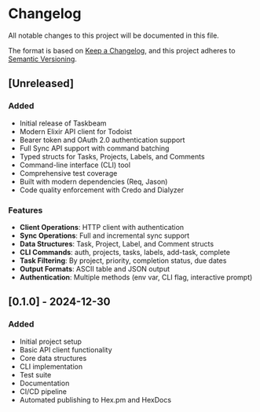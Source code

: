 # Changelog

All notable changes to this project will be documented in this file.

The format is based on [Keep a Changelog](https://keepachangelog.com/en/1.0.0/),
and this project adheres to [Semantic Versioning](https://semver.org/spec/v2.0.0.html).

## [Unreleased]

### Added
- Initial release of Taskbeam
- Modern Elixir API client for Todoist
- Bearer token and OAuth 2.0 authentication support
- Full Sync API support with command batching
- Typed structs for Tasks, Projects, Labels, and Comments
- Command-line interface (CLI) tool
- Comprehensive test coverage
- Built with modern dependencies (Req, Jason)
- Code quality enforcement with Credo and Dialyzer

### Features
- **Client Operations**: HTTP client with authentication
- **Sync Operations**: Full and incremental sync support
- **Data Structures**: Task, Project, Label, and Comment structs
- **CLI Commands**: auth, projects, tasks, labels, add-task, complete
- **Task Filtering**: By project, priority, completion status, due dates
- **Output Formats**: ASCII table and JSON output
- **Authentication**: Multiple methods (env var, CLI flag, interactive prompt)

## [0.1.0] - 2024-12-30

### Added
- Initial project setup
- Basic API client functionality
- Core data structures
- CLI implementation
- Test suite
- Documentation
- CI/CD pipeline
- Automated publishing to Hex.pm and HexDocs